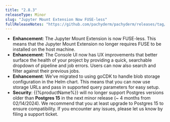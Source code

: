 ```yaml
---
title: "2.8.3"
releaseType: Minor 
slug: "Jupyter Mount Extension Now FUSE-less"
fullReleaseNotes: "https://github.com/pachyderm/pachyderm/releases/tag/v2.9.0"
---
```


- **Enhancement**: The Jupyter Mount Extension is now FUSE-less. This means that the Jupyter Mount Extension no longer requires FUSE to be installed on the host machine. 
- **Enhancement**: The Console UI now has UX improvements that better surface the health of your project by providing a quick, searchable dropdown of pipeline and job errors. Users can now also search and filter against their previous jobs. 
- **Enhancement**: We've migrated to using goCDK to handle blob storage configuration in the Helm chart. This means that you can now use storage URLs and pass in supported query parameters for easy setup.
- **Security**: {{%productName%}} will no longer support Postgres versions older than **Postgres 15** in the next minor release (~ 4 months from 02/14/2024). We recommend that you at least upgrade to Postgres 15 to ensure compatibility. If you encounter any issues, please let us know by filing a support ticket.
